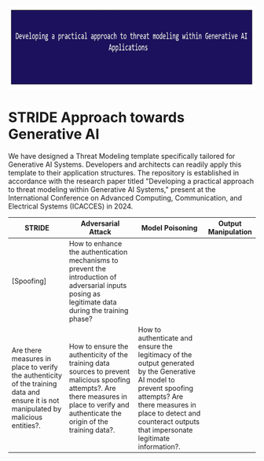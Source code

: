 <p align="center">
	<a href="https://github.com/Joseph-TUI/Threat-modeling-within-Generative-AI-Systems/blob/main/README.md">
		<img align="center" alt="Threat modeling-Security Practices" src="/Pic/main.JPG" height="170">
	</a>
</p>

# STRIDE Approach towards Generative AI

We have designed a Threat Modeling template specifically tailored for Generative AI Systems. Developers and architects can readily apply this template to their application structures. The repository is established in accordance with the research paper titled "Developing a practical approach to threat modeling within Generative AI Systems," present at the International Conference on Advanced Computing, Communication, and Electrical Systems (ICACCES) in 2024.	 


| STRIDE	| Adversarial Attack | Model Poisoning | Output Manipulation |
|---	|---	|---	|---	|
|[Spoofing]| How to enhance the authentication mechanisms to prevent the introduction of adversarial inputs posing as legitimate data during the training phase?
Are there measures in place to verify the authenticity of the training data and ensure it is not manipulated by malicious entities?.|How to ensure the authenticity of the training data sources to prevent malicious spoofing attempts?.  Are there measures in place to verify and authenticate the origin of the training data?.| How to authenticate and ensure the legitimacy of the output generated by the Generative AI model to prevent spoofing attempts? Are there measures in place to detect and counteract outputs that impersonate legitimate information?.|
